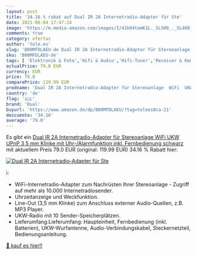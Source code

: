 ```yaml
---
layout: post
title: '34.16 % rabat auf Dual IR 2A Internetradio-Adapter für Ste'
date: 2021-06-04 17:47:24
image: 'https://m.media-amazon.com/images/I/41b04tamK1L._SL500_._SL400_.jpg'
comments: true
category: ofertas
author: 'tole.es'
slug: 'B00MFDLAEU-de Dual IR 2A Internetradio-Adapter für Stereoanlage WiFi UKW...'
sku: 'B00MFDLAEU-de'
tags: [ 'Elektronik & Foto','Hifi & Audio','Hifi-Tuner','Receiver & Komponenten','dual', ]
actualPrice: 79.0 EUR
currency: EUR
price: 79.0
comparePrice: 119.99 EUR
prodname: 'Dual IR 2A Internetradio-Adapter für Stereoanlage  WiFi  UKW  UPnP  3 5 mm Klinke  mit Uhr-/Alarmfunktion inkl. Fernbedienung schwarz'
country: 'de'
flag: '🇩🇪'
brand: 'Dual'
buyurl: 'https://www.amazon.de/dp/B00MFDLAEU/?tag=tolees0ca-21'
descuento: '34.16'
average: '79.0'
---
```


Es gibt ein [Dual IR 2A Internetradio-Adapter für Stereoanlage  WiFi  UKW  UPnP  3 5 mm Klinke  mit Uhr-/Alarmfunktion inkl. Fernbedienung schwarz](https://www.amazon.de/dp/B00MFDLAEU/?tag=tolees0ca-21) mit aktuellem Preis 79.0 EUR (original: 119.99 EUR) 34.16 % Rabatt hier:

[![Dual IR 2A Internetradio-Adapter für Ste](https://m.media-amazon.com/images/I/41b04tamK1L._SL500_._SL400_.jpg)](https://www.amazon.de/dp/B00MFDLAEU/?tag=tolees0ca-21)

ℹ️:

- WiFi-Internetradio-Adapter zum Nachrüsten Ihrer Stereoanlage - Zugriff auf mehr als 10.000 Internetradiosender.
- Uhrzeitanzeige und Weckfunktion.
- Line-Out (3,5 mm Klinke) zum Anschluss externer Audio-Quellen, z.B. MP3 Player.
- UKW-Radio mit 10 Sender-Speicherplätzen.
- Lieferumfang:Lieferumfang: Haupteinheit, Fernbedienung (inkl. Batterien), UKW-Wurfantenne, Audio-Verbindungskabel, Steckernetzteil, Bedienungsanleitung.

[🛒 kauf es hier!!](https://www.amazon.de/dp/B00MFDLAEU/?tag=tolees0ca-21)

